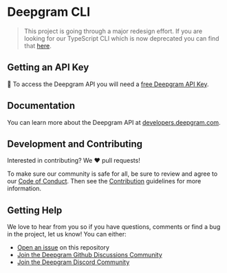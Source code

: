 # Deepgram CLI

> This project is going through a major redesign effort. If you are looking for our TypeScript CLI which is now deprecated you can find that [here](https://github.com/deepgram-devs/deepgram-cli-legacy).

## Getting an API Key

🔑 To access the Deepgram API you will need a [free Deepgram API Key](https://console.deepgram.com/signup?jump=keys).

## Documentation

You can learn more about the Deepgram API at [developers.deepgram.com](https://developers.deepgram.com/docs).

## Development and Contributing

Interested in contributing? We ❤️ pull requests!

To make sure our community is safe for all, be sure to review and agree to our
[Code of Conduct](./CODE_OF_CONDUCT.md). Then see the
[Contribution](./CONTRIBUTING.md) guidelines for more information.

## Getting Help

We love to hear from you so if you have questions, comments or find a bug in the
project, let us know! You can either:

- [Open an issue](https://github.com/deepgram-devs/deepgram-cli/issues) on this repository
- [Join the Deepgram Github Discussions Community](https://github.com/orgs/deepgram/discussions)
- [Join the Deepgram Discord Community](https://discord.gg/xWRaCDBtW4)
